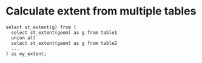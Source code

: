 # Calculate extent from multiple tables

```
select st_extent(g) from (
  select st_extent(geom) as g from table1
  union all
  select st_extent(geom) as g from table2
  ...
) as my_extent;
```
